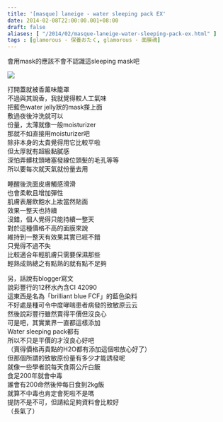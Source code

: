 ```yaml
---
title: '[masque] laneige - water sleeping pack EX'
date: 2014-02-08T22:00:00.001+08:00
draft: false
aliases: [ "/2014/02/masque-laneige-water-sleeping-pack-ex.html" ]
tags : [glamorous - 保養おたく, glamorous - 面膜魂]
---
```


會用mask的應該不會不認識這sleeping mask吧  

[![](https://3.bp.blogspot.com/-oh0viK9MiJs/XC4TRLzgjUI/AAAAAAAAD8A/JsUqrrTXbY8J7XThjde1t7Sf6FsTvgcJwCLcBGAs/s640/p.jpg)](https://3.bp.blogspot.com/-oh0viK9MiJs/XC4TRLzgjUI/AAAAAAAAD8A/JsUqrrTXbY8J7XThjde1t7Sf6FsTvgcJwCLcBGAs/s1600/p.jpg)

打開蓋就被香薰味籠罩  
不過與其說香，我就覺得較人工氣味  
把藍色water jelly狀的mask搽上面  
敷過夜後沖洗就可以  
份量，太薄就像一般moisturizer  
那就不如直接用moisturizer吧  
除非本身的太貴覺得用它比較平啦  
但太厚就有超級黏膩感  
深怕弄髒枕頭堵塞發線位頭髮的毛孔等等  
所以要每次就天氣就份量去用  
  
睡醒後洗面皮膚觸感滑滑  
也會柔軟且增加彈性  
肌膚表層飲飽水上妝當然貼面  
效果一整天也持續  
沒錯，個人覺得只能持續一整天  
對於這種價格不高的面膜來說  
維持到一整天有效果其實已經不錯  
只覺得不過不失  
比較適合年輕肌膚只需要保濕那些  
輕熟成熟總之有點熟的就有點不足夠  
  
另，話說有blogger寫文  
說彩豐行的12杯水內含CI 42090  
這東西是名為「brilliant blue FCF」的藍色染料  
不好處是種可令中度哮喘患者病發的致敏原云云  
然後說彩豐行雖然賣得平價但沒良心  
可是吧，其實業界一直都這樣添加  
Water sleeping pack都有  
所以不只是平價的才沒良心好吧  
（賣得價格再貴點的H2O都有添加這個啦放心好了）  
但那個所謂的致敏原份量有多少才能誘發呢  
就像一些學者說每天食兩公斤白飯  
食足200年就會中毒  
誰會有200命然後仲每日食到2kg飯  
就算不中毒也肯定會死啦不是嗎  
提防不是不可，但請給足夠資料會比較好  
（長氣了）